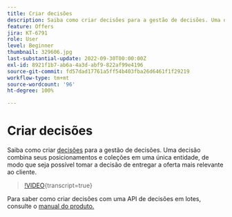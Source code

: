 ```yaml
---
title: Criar decisões
description: Saiba como criar decisões para a gestão de decisões. Uma decisão combina seus posicionamentos e coleções em uma única entidade, de modo que seja possível tomar a decisão de entregar a oferta mais relevante ao cliente.
feature: Offers
jira: KT-6791
role: User
level: Beginner
thumbnail: 329606.jpg
last-substantial-update: 2022-09-30T00:00:00Z
exl-id: 8921f1b7-ab6a-4a3d-abf9-822af99e4196
source-git-commit: fd57dad17761a5ff54b403fba26d6461f1f29219
workflow-type: tm+mt
source-wordcount: '96'
ht-degree: 100%

---
```


# Criar decisões

Saiba como criar [decisões](https://experienceleague.adobe.com/docs/journey-optimizer/using/offer-decisioning/create-manage-activities/create-offer-activities.html?lang=pt-BR) para a gestão de decisões. Uma decisão combina seus posicionamentos e coleções em uma única entidade, de modo que seja possível tomar a decisão de entregar a oferta mais relevante ao cliente.

>[!VIDEO](https://video.tv.adobe.com/v/3409147?quality=12&learn=on&captions=por_br){transcript=true}

Para saber como criar decisões com uma API de decisões em lotes, consulte o [manual do produto.](https://experienceleague.adobe.com/docs/journey-optimizer/using/offer-decisioning/api-reference/offer-delivery-api/batch-decisioning-api.html?lang=pt-BR)
